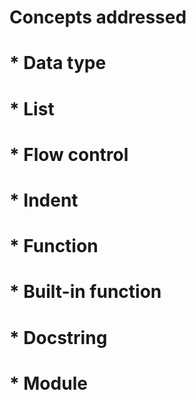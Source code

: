 # Concepts addressed
# * Data type
# * List
# * Flow control
# * Indent
# * Function 
# * Built-in function
# * Docstring
# * Module